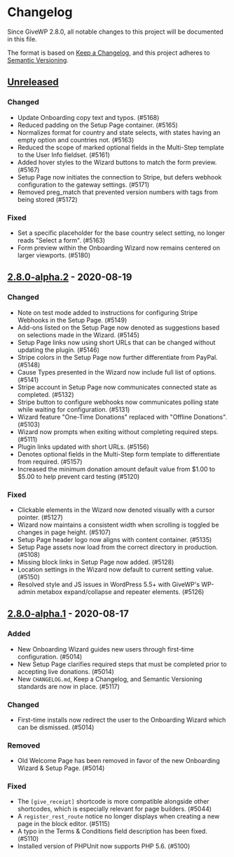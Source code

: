 # Changelog

Since GiveWP 2.8.0, all notable changes to this project will be documented in this file.

The format is based on [Keep a Changelog](https://keepachangelog.com/en/1.0.0/),
and this project adheres to [Semantic Versioning](https://semver.org/spec/v2.0.0.html).

## [Unreleased]

<!-- Changes made since the last release are stored here until a release is ready. -->

### Changed

-   Update Onboarding copy text and typos. (#5168)
-   Reduced padding on the Setup Page container. (#5165)
-   Normalizes format for country and state selects, with states having an empty option and countries not. (#5163)
-   Reduced the scope of marked optional fields in the Multi-Step template to the User Info fieldset. (#5161)
-   Added hover styles to the Wizard buttons to match the form preview. (#5167)
-   Setup Page now initiates the connection to Stripe, but defers webhook configuration to the gateway settings. (#5171)
-   Removed preg_match that prevented version numbers with tags from being stored (#5172)

### Fixed

-   Set a specific placeholder for the base country select setting, no longer reads "Select a form". (#5163)
-   Form preview within the Onboarding Wizard now remains centered on larger viewports. (#5180)

## [2.8.0-alpha.2] - 2020-08-19

### Changed

-   Note on test mode added to instructions for configuring Stripe Webhooks in the Setup Page. (#5149)
-   Add-ons listed on the Setup Page now denoted as suggestions based on selections made in the Wizard. (#5145)
-   Setup Page links now using short URLs that can be changed without updating the plugin. (#5146)
-   Stripe colors in the Setup Page now further differentiate from PayPal. (#5148)
-   Cause Types presented in the Wizard now include full list of options. (#5141)
-   Stripe account in Setup Page now communicates connected state as completed. (#5132)
-   Stripe button to configure webhooks now communicates polling state while waiting for configuration. (#5131)
-   Wizard feature "One-Time Donations" replaced with "Offline Donations". (#5103)
-   Wizard now prompts when exiting without completing required steps. (#5111)
-   Plugin links updated with short URLs. (#5156)
-   Denotes optional fields in the Multi-Step form template to differentiate from required. (#5157)
-   Increased the minimum donation amount default value from $1.00 to $5.00 to help prevent card testing (#5120)

### Fixed

-   Clickable elements in the Wizard now denoted visually with a cursor pointer. (#5127)
-   Wizard now maintains a consistent width when scrolling is toggled be changes in page height. (#5107)
-   Setup Page header logo now aligns with content container. (#5135)
-   Setup Page assets now load from the correct directory in production. (#5108)
-   Missing block links in Setup Page now added. (#5128)
-   Location settings in the Wizard now default to current setting value. (#5150)
-   Resolved style and JS issues in WordPress 5.5+ with GiveWP's WP-admin metabox expand/collapse and repeater elements. (#5126)

## [2.8.0-alpha.1] - 2020-08-17

### Added

-   New Onboarding Wizard guides new users through first-time configuration. (#5014)
-   New Setup Page clarifies required steps that must be completed prior to accepting live donations. (#5014)
-   New `CHANGELOG.md`, Keep a Changelog, and Semantic Versioning standards are now in place. (#5117)

### Changed

-   First-time installs now redirect the user to the Onboarding Wizard which can be dismissed. (#5014)

### Removed

-   Old Welcome Page has been removed in favor of the new Onboarding Wizard & Setup Page. (#5014)

### Fixed

-   The `[give_receipt]` shortcode is more compatible alongside other shortcodes, which is especially relevant for page builders. (#5044)
-   A `register_rest_route` notice no longer displays when creating a new page in the block editor. (#5115)
-   A typo in the Terms & Conditions field description has been fixed. (#5110)
-   Installed version of PHPUnit now supports PHP 5.6. (#5100)

[unreleased]: https://github.com/impress-org/givewp/compare/2.8.0-alpha.2...HEAD
[2.8.0-alpha.2]: https://github.com/impress-org/givewp/compare/2.8.0-alpha.1...2.8.0-alpha.2
[2.8.0-alpha.1]: https://github.com/impress-org/givewp/releases/tag/2.8.0-alpha.1
